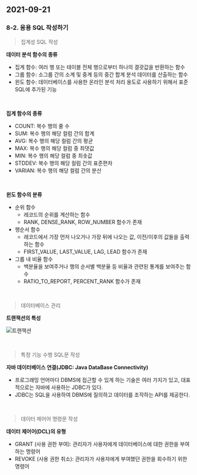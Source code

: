 ## 2021-09-21

### 8-2. 응용 SQL 작성하기

> 집계성 SQL 작성

**데이터 분석 함수의 종류**

* 집계 함수: 여러 행 또는 테이블 전체 행으로부터 하나의 결괏값을 반환하는 함수
* 그룹 함수: 소그룹 간의 소계 및 중계 등의 중간 합계 분석 데이터를 산출하는 함수
* 윈도 함수: 데이터베이스를 사용한 온라인 분석 처리 용도로 사용하기 위해서 표준 SQL에 추가된 기능

<br>

**집계 함수의 종류**

* COUNT: 복수 행의 줄 수
* SUM: 복수 행의 해당 컬럼 간의 합계
* AVG: 복수 행의 해당 컬럼 간의 평균
* MAX: 복수 행의 해당 컬럼 중 최댓값
* MIN: 복수 행의 해당 컬럼 중 최솟값
* STDDEV: 복수 행의 해당 컬럼 간의 표준편차
* VARIAN: 복수 행의 해당 컬럼 간의 분산

<br>

**윈도 함수의 분류**

* 순위 함수
  * 레코드의 순위를 계산하는 함수
  * RANK, DENSE_RANK, ROW_NUMBER 함수가 존재
* 행순서 함수
  * 레코드에서 가장 먼저 나오거나 가장 뒤에 나오는 값, 이전/이후의 값들을 출력하는 함수
  * FIRST_VALUE, LAST_VALUE, LAG, LEAD 함수가 존재
* 그룹 내 비율 함수
  * 백분율을 보여주거나 행의 순서별 백분율 등 비율과 관련된 통계를 보여주는 함수
  * RATIO_TO_REPORT, PERCENT_RANK 함수가 존재

<br>

> 데이터베이스 관리

**트랜잭션의 특성**

![트랜잭션](https://user-images.githubusercontent.com/68210266/134128929-95db559b-5a35-4805-af07-66b2b46d3c8f.PNG)

<br>

> 특정 기능 수행 SQL문 작성

**자바 데이터베이스 연결(JDBC: Java DataBase Connectivity)**

* 프로그래밍 언어마다 DBMS에 접근할 수 있게 하는 기술은 여러 가지가 있고, 대표적으로는 자바에 사용하는 JDBC가 있다.
* JDBC는 SQL을 사용하여 DBMS에 질의하고 데이터를 조작하는 API를 제공한다.

<br>

> 데이터 제어어 명령문 작성

**데이터 제어어(DCL)의 유형**

* GRANT (사용 권한 부여): 관리자가 사용자에게 데이터베이스에 대한 권한을 부여하는 명령어
* REVOKE (사용 권한 취소): 관리자가 사용자에게 부여했던 권한을 회수하기 위한 명령어